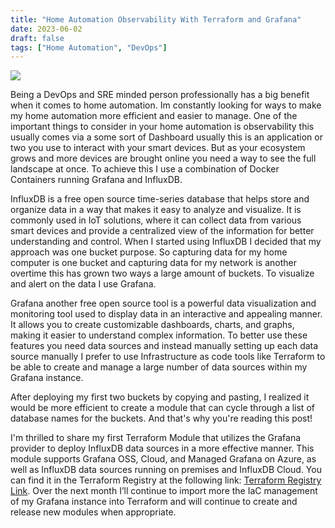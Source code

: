 ```yaml
---
title: "Home Automation Observability With Terraform and Grafana"
date: 2023-06-02
draft: false
tags: ["Home Automation", "DevOps"]
---
```


![](http://www.kjfwi.org/index/wp-content/uploads/2020/09/DG-circle-logo-copy-297x300.jpg)

Being a DevOps and SRE minded person professionally has a big benefit when it comes to home automation. Im constantly looking for ways to make my home automation more efficient and easier to manage. One of the important things to consider in your home automation is observability this usually comes via a some sort of Dashboard usually this is an application or two you use to interact with your smart devices. But as your ecosystem grows and more devices are brought online you need a way to see the full landscape at once. To achieve this I use a combination of Docker Containers running Grafana and InfluxDB. 

InfluxDB is a free open source time-series database that helps store and organize data in a way that makes it easy to analyze and visualize. It is commonly used  in IoT solutions, where it can collect data from various smart devices and provide a centralized view of the information for better understanding and control. When I started using InfluxDB I decided that my approach was one bucket purpose. So capturing data for my home computer is one bucket and capturing data for my network is another overtime this has grown two ways a large amount of buckets. To visualize and alert on the data I use Grafana.

Grafana another free open source tool is a powerful data visualization and monitoring tool used to display data in an interactive and appealing manner. It allows you to create customizable dashboards, charts, and graphs, making it easier to understand complex information. To better use these features you need data sources and instead manually setting up each data source manually I prefer to use Infrastructure as code tools like Terraform to be able to create and manage a large number of data sources within my Grafana instance.

After deploying my first two buckets by copying and pasting, I realized it would be more efficient to create a module that can cycle through a list of database names for the buckets. And that's why you're reading this post!

I'm thrilled to share my first Terraform Module that utilizes the Grafana provider to deploy InfluxDB data sources in a more effective manner. This module supports Grafana OSS, Cloud, and Managed Grafana on Azure, as well as InfluxDB data sources running on premises and InfluxDB Cloud. You can find it in the Terraform Registry at the following link: [Terraform Registry Link](https://registry.terraform.io/modules/gogorichie/influxdb-ds-module/grafana/latest). Over the next month I’ll continue to import more the IaC management of my Grafana instance into Terraform and will continue to create and release new modules when appropriate.